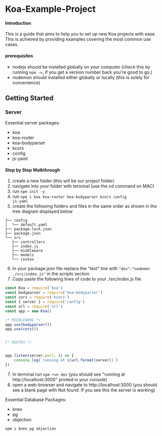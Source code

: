 # Koa-Example-Project
#### Introduction 
This is a guide that aims to help you to set up new Koa projects with ease. This is achieved by providing examples covering the most common use cases.

#### prerequisites
- nodejs should be installed globally on your computer (check this by running <code>npm -v</code>, if you get a version number back you're good to go.)
- nodemon should installed either globally or locally (this is solely for convenience)

## Getting Started

### Server

Essential server packages:

- koa
- koa-router
- koa-bodyparser
- kcors
- config
- js-yaml

#### Step by Step Walkthrough
1. create a new folder (this will be our project folder)
2. navigate into your folder with terminal (use the cd command on MAC)
3. run <code>npm init -y</code>
4. run <code>npm i koa koa-router koa-bodyparser kcors config js-yaml</code>
5. create the following folders and files in the same order as shown in the tree diagram displayed below

```bach
├── config
|  └── default.yaml
├── package-lock.json
├── package.json
└── src
   ├── controllers
   ├── index.js
   ├── middleware
   ├── models
   └── routes
```
6. In your package.json file replace the "test" line with <code>"dev":"nodemon ./src/index.js"</code> in the scripts section
7. Copy paste the following lines of code to your ./src/index.js file

```js
const Koa = require('koa')
const bodyparser = require('koa-bodyparser')
const cors = require('kcors')
const { server } = require('config')
const url = require('url')
const app = new Koa()

/* MIDDLEWARE */
app.use(bodyparser())
app.use(cors())


/* ROUTES */


app.listen(server.port, () => {
    console.log(`running at ${url.format(server)}`)
})
```
7. In terminal run <code>npm run dev</code> (you should see "running at http://localhost:3000" printed in your console)
8. open a web-browser and navigate to http://localhost:3000 (you should see a blank page with Not found. If you see this the server is working)


Essential Database Packages:
- knex
- pg
- objection

```bach
npm i knex pg objection
```

